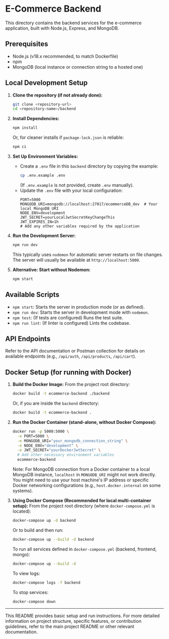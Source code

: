 # E-Commerce Backend

This directory contains the backend services for the e-commerce application, built with Node.js, Express, and MongoDB.

## Prerequisites

- Node.js (v18.x recommended, to match Dockerfile)
- npm
- MongoDB (local instance or connection string to a hosted one)

## Local Development Setup

1.  **Clone the repository (if not already done):**
    ```bash
    git clone <repository-url>
    cd <repository-name>/backend
    ```

2.  **Install Dependencies:**
    ```bash
    npm install
    ```
    Or, for cleaner installs if `package-lock.json` is reliable:
    ```bash
    npm ci
    ```

3.  **Set Up Environment Variables:**
    *   Create a `.env` file in this `backend` directory by copying the example:
        ```bash
        cp .env.example .env 
        ```
        (If `.env.example` is not provided, create `.env` manually).
    *   Update the `.env` file with your local configuration:
        ```
        PORT=5000
        MONGODB_URI=mongodb://localhost:27017/ecommerceDB_dev  # Your local MongoDB URI
        NODE_ENV=development
        JWT_SECRET=yourLocalJwtSecretKeyChangeThis
        JWT_EXPIRES_IN=1h 
        # Add any other variables required by the application
        ```

4.  **Run the Development Server:**
    ```bash
    npm run dev
    ```
    This typically uses `nodemon` for automatic server restarts on file changes. The server will usually be available at `http://localhost:5000`.

5.  **Alternative: Start without Nodemon:**
    ```bash
    npm start
    ```

## Available Scripts

-   `npm start`: Starts the server in production mode (or as defined).
-   `npm run dev`: Starts the server in development mode with `nodemon`.
-   `npm test`: (If tests are configured) Runs the test suite.
-   `npm run lint`: (If linter is configured) Lints the codebase.

## API Endpoints

Refer to the API documentation or Postman collection for details on available endpoints (e.g., `/api/auth`, `/api/products`, `/api/cart`).

## Docker Setup (for running with Docker)

1.  **Build the Docker Image:**
    From the project root directory:
    ```bash
    docker build -t ecommerce-backend ./backend
    ```
    Or, if you are inside the `backend` directory:
    ```bash
    docker build -t ecommerce-backend .
    ```

2.  **Run the Docker Container (stand-alone, without Docker Compose):**
    ```bash
    docker run -p 5000:5000 \
      -e PORT=5000 \
      -e MONGODB_URI="your_mongodb_connection_string" \
      -e NODE_ENV="development" \
      -e JWT_SECRET="yourDockerJwtSecret" \
      # Add other necessary environment variables
      ecommerce-backend
    ```
    Note: For MongoDB connection from a Docker container to a local MongoDB instance, `localhost` in `MONGODB_URI` might not work directly. You might need to use your host machine's IP address or specific Docker networking configurations (e.g., `host.docker.internal` on some systems).

3.  **Using Docker Compose (Recommended for local multi-container setup):**
    From the project root directory (where `docker-compose.yml` is located):
    ```bash
    docker-compose up -d backend 
    ```
    Or to build and then run:
    ```bash
    docker-compose up --build -d backend
    ```
    To run all services defined in `docker-compose.yml` (backend, frontend, mongo):
    ```bash
    docker-compose up --build -d
    ```
    To view logs:
    ```bash
    docker-compose logs -f backend
    ```
    To stop services:
    ```bash
    docker-compose down
    ```

---

This README provides basic setup and run instructions. For more detailed information on project structure, specific features, or contribution guidelines, refer to the main project README or other relevant documentation.
